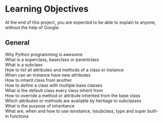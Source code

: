<h1>Learning Objectives</h1>
<p>At the end of this project, you are expected to be able to explain to anyone, without the help of Google:</p>
<h2>General</h2>
<p>Why Python programming is awesome<br>
What is a superclass, baseclass or parentclass<br>
What is a subclass<br>
How to list all attributes and methods of a class or instance<br>
When can an instance have new attributes<br>
How to inherit class from another<br>
How to define a class with multiple base classes<br>
What is the default class every class inherit from<br>
How to override a method or attribute inherited from the base class<br>
Which attributes or methods are available by heritage to subclasses<br>
What is the purpose of inheritance<br>
What are, when and how to use isinstance, issubclass, type and super built-in functions</p>
